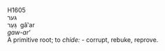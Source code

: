 <body>
  <p>H1605<br>  גּער  <br> גָּעַר  ‎  gâ‛ar  <br><i>gaw-ar‘ </i><br>A primitive root; to <i>chide: - </i>corrupt, rebuke, reprove.<br></p>
 </body>